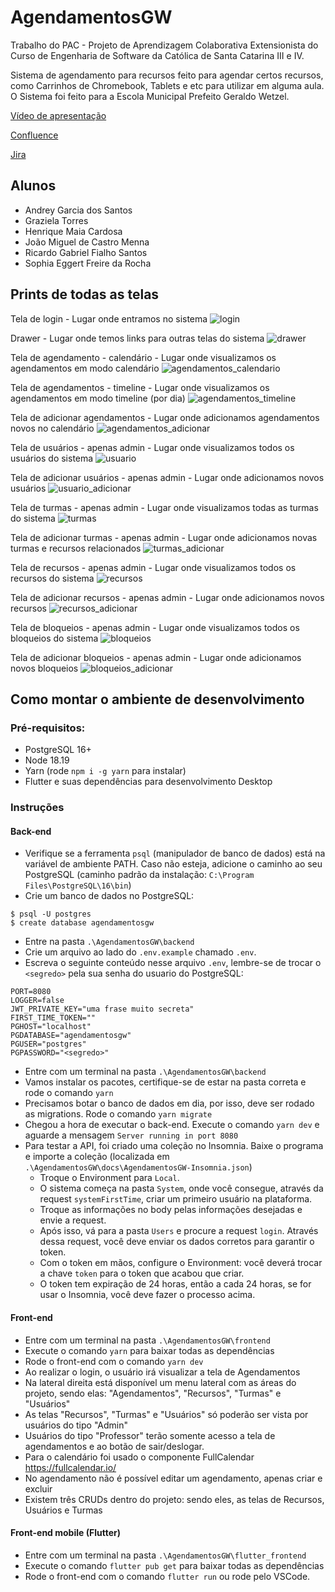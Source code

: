 # AgendamentosGW

Trabalho do PAC - Projeto de Aprendizagem Colaborativa Extensionista do Curso de Engenharia de Software da Católica de Santa Catarina III e IV.

Sistema de agendamento para recursos feito para agendar certos recursos, como Carrinhos de Chromebook, Tablets e etc para utilizar em alguma aula. O Sistema foi feito para a Escola Municipal Prefeito Geraldo Wetzel.

[Vídeo de apresentação](https://youtu.be/CHGcBB84i4M)

[Confluence](https://catolicapaces.atlassian.net/wiki/spaces/DDS/pages)

[Jira](https://catolicapaces.atlassian.net/jira/software/projects/SCRUM/summary)


## Alunos

- Andrey Garcia dos Santos
- Graziela Torres
- Henrique Maia Cardosa
- João Miguel de Castro Menna
- Ricardo Gabriel Fialho Santos
- Sophia Eggert Freire da Rocha


## Prints de todas as telas

Tela de login - Lugar onde entramos no sistema
![login](docs/login.jpg)


Drawer - Lugar onde temos links para outras telas do sistema
![drawer](docs/gaveta.jpg)


Tela de agendamento - calendário - Lugar onde visualizamos os agendamentos em modo calendário
![agendamentos_calendario](docs/agendamentos_calendario.jpg)


Tela de agendamentos - timeline - Lugar onde visualizamos os agendamentos em modo timeline (por dia)
![agendamentos_timeline](docs/agendamentos_timeline.jpg)


Tela de adicionar agendamentos - Lugar onde adicionamos agendamentos novos no calendário
![agendamentos_adicionar](docs/agendamentos_adicionar.jpg)


Tela de usuários - apenas admin - Lugar onde visualizamos todos os usuários do sistema
![usuario](docs/usuario.jpg)


Tela de adicionar usuários - apenas admin - Lugar onde adicionamos novos usuários
![usuario_adicionar](docs/usuario_adicionar.jpg)


Tela de turmas - apenas admin - Lugar onde visualizamos todas as turmas do sistema
![turmas](docs/turmas.jpg)


Tela de adicionar turmas - apenas admin - Lugar onde adicionamos novas turmas e recursos relacionados
![turmas_adicionar](docs/turmas_adicionar.jpg)


Tela de recursos - apenas admin - Lugar onde visualizamos todos os recursos do sistema
![recursos](docs/recursos.jpg)


Tela de adicionar recursos - apenas admin - Lugar onde adicionamos novos recursos
![recursos_adicionar](docs/recursos_adicionar.jpg)


Tela de bloqueios - apenas admin - Lugar onde visualizamos todos os bloqueios do sistema
![bloqueios](docs/bloqueios.jpg)


Tela de adicionar bloqueios - apenas admin - Lugar onde adicionamos novos bloqueios
![bloqueios_adicionar](docs/bloqueios_adicionar.jpg)


## Como montar o ambiente de desenvolvimento

### Pré-requisitos:

- PostgreSQL 16+
- Node 18.19
- Yarn (rode `npm i -g yarn` para instalar)
- Flutter e suas dependências para desenvolvimento Desktop

### Instruções

#### Back-end

- Verifique se a ferramenta `psql` (manipulador de banco de dados)
está na variável de ambiente PATH. Caso não esteja, adicione o caminho ao seu PostgreSQL
(caminho padrão da instalação: `C:\Program Files\PostgreSQL\16\bin`)
- Crie um banco de dados no PostgreSQL:

```
$ psql -U postgres
$ create database agendamentosgw
```

- Entre na pasta `.\AgendamentosGW\backend`
- Crie um arquivo ao lado do `.env.example` chamado `.env`.
- Escreva o seguinte conteúdo nesse arquivo `.env`, lembre-se de trocar o `<segredo>` pela sua senha do usuario do PostgreSQL:

```
PORT=8080
LOGGER=false
JWT_PRIVATE_KEY="uma frase muito secreta"
FIRST_TIME_TOKEN=""
PGHOST="localhost"
PGDATABASE="agendamentosgw"
PGUSER="postgres"
PGPASSWORD="<segredo>"
```

- Entre com um terminal na pasta `.\AgendamentosGW\backend`
- Vamos instalar os pacotes, certifique-se de estar na pasta correta e rode o comando `yarn`
- Precisamos botar o banco de dados em dia, por isso, deve ser rodado as migrations. Rode o comando `yarn migrate`
- Chegou a hora de executar o back-end. Execute o comando `yarn dev` e aguarde a mensagem `Server running in port 8080`
- Para testar a API, foi criado uma coleção no Insomnia. Baixe o programa e importe a coleção (localizada em `.\AgendamentosGW\docs\AgendamentosGW-Insomnia.json`)
    - Troque o Environment para `Local`.
    - O sistema começa na pasta `System`, onde você consegue, através da request `systemFirstTime`, criar um primeiro usuário na plataforma.
    - Troque as informações no body pelas informações desejadas e envie a request.
    - Após isso, vá para a pasta `Users` e procure a request `login`. Através dessa request, você deve enviar os dados corretos para garantir o token.
    - Com o token em mãos, configure o Environment: você deverá trocar a chave `token` para o token que acabou que criar.
    - O token tem expiração de 24 horas, então a cada 24 horas, se for usar o Insomnia, você deve fazer o processo acima.
 
#### Front-end

- Entre com um terminal na pasta `.\AgendamentosGW\frontend`
- Execute o comando `yarn` para baixar todas as dependências
- Rode o front-end com o comando `yarn dev`
- Ao realizar o login, o usuário irá visualizar a tela de Agendamentos
- Na lateral direita está disponível um menu lateral com as áreas do projeto, sendo elas: "Agendamentos", "Recursos", "Turmas" e "Usuários"
- As telas "Recursos", "Turmas" e "Usuários" só poderão ser vista por usuários do tipo "Admin"
- Usuários do tipo "Professor" terão somente acesso a tela de agendamentos e ao botão de sair/deslogar.
- Para o calendário foi usado o componente FullCalendar https://fullcalendar.io/
- No agendamento não é possível editar um agendamento, apenas criar e excluir
- Existem três CRUDs dentro do projeto: sendo eles, as telas de Recursos, Usuários e Turmas

#### Front-end mobile (Flutter)

- Entre com um terminal na pasta `.\AgendamentosGW\flutter_frontend`
- Execute o comando `flutter pub get` para baixar todas as dependências
- Rode o front-end com o comando `flutter run` ou rode pelo VSCode.
